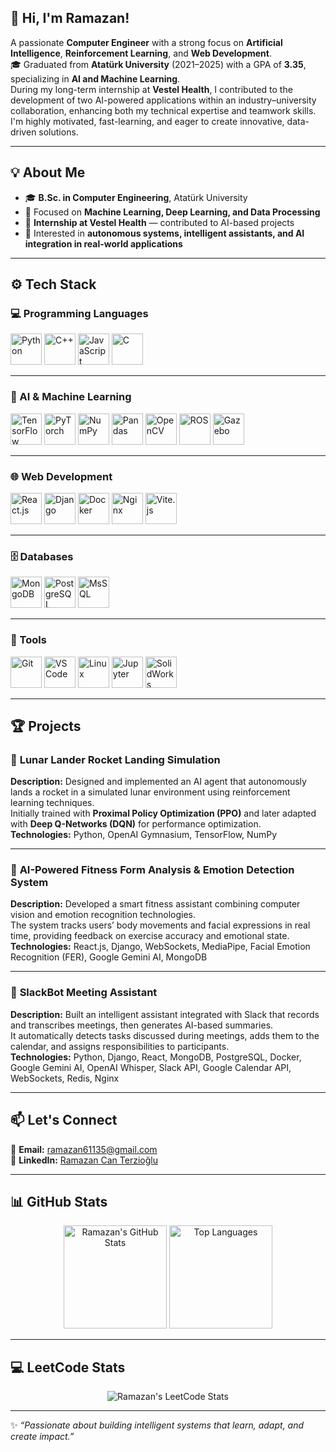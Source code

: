 ## 👋 Hi, I'm Ramazan!
A passionate **Computer Engineer** with a strong focus on **Artificial Intelligence**, **Reinforcement Learning**, and **Web Development**.  
🎓 Graduated from **Atatürk University** (2021–2025) with a GPA of **3.35**, specializing in **AI and Machine Learning**.  
During my long-term internship at **Vestel Health**, I contributed to the development of two AI-powered applications within an industry–university collaboration, enhancing both my technical expertise and teamwork skills.  
I'm highly motivated, fast-learning, and eager to create innovative, data-driven solutions.

---

## 💡 About Me
- 🎓 **B.Sc. in Computer Engineering**, Atatürk University  
- 🤖 Focused on **Machine Learning, Deep Learning, and Data Processing**  
- 💼 **Internship at Vestel Health** — contributed to AI-based projects  
- 🚀 Interested in **autonomous systems, intelligent assistants, and AI integration in real-world applications**

---

## ⚙️ Tech Stack  

### 💻 Programming Languages  
<p align="left">  
  <img src="https://cdn.jsdelivr.net/gh/devicons/devicon/icons/python/python-original.svg" alt="Python" width="50" height="50"/>  
  <img src="https://cdn.jsdelivr.net/gh/devicons/devicon/icons/cplusplus/cplusplus-original.svg" alt="C++" width="50" height="50"/>  
  <img src="https://cdn.jsdelivr.net/gh/devicons/devicon/icons/javascript/javascript-original.svg" alt="JavaScript" width="50" height="50"/>  
  <img src="https://cdn.jsdelivr.net/gh/devicons/devicon/icons/c/c-original.svg" alt="C" width="50" height="50"/>  
</p>  

---

### 🧠 AI & Machine Learning  
<p align="left">  
  <img src="https://cdn.jsdelivr.net/gh/devicons/devicon/icons/tensorflow/tensorflow-original.svg" alt="TensorFlow" width="50" height="50"/>  
  <img src="https://cdn.jsdelivr.net/gh/devicons/devicon/icons/pytorch/pytorch-original.svg" alt="PyTorch" width="50" height="50"/>  
  <img src="https://cdn.jsdelivr.net/gh/devicons/devicon/icons/numpy/numpy-original.svg" alt="NumPy" width="50" height="50"/>  
  <img src="https://cdn.jsdelivr.net/gh/devicons/devicon/icons/pandas/pandas-original.svg" alt="Pandas" width="50" height="50"/>  
  <img src="https://cdn.jsdelivr.net/gh/devicons/devicon/icons/opencv/opencv-original.svg" alt="OpenCV" width="50" height="50"/>  
  <img src="https://upload.wikimedia.org/wikipedia/commons/b/bb/Ros_logo.svg" alt="ROS" width="50" height="50"/>  
  <img src="https://upload.wikimedia.org/wikipedia/commons/0/08/Gazebo_logo.svg" alt="Gazebo" width="50" height="50"/>  
</p>  

---

### 🌐 Web Development  
<p align="left">  
  <img src="https://cdn.jsdelivr.net/gh/devicons/devicon/icons/react/react-original.svg" alt="React.js" width="50" height="50"/>  
  <img src="https://cdn.jsdelivr.net/gh/devicons/devicon/icons/django/django-plain.svg" alt="Django" width="50" height="50"/>  
  <img src="https://cdn.jsdelivr.net/gh/devicons/devicon/icons/docker/docker-original.svg" alt="Docker" width="50" height="50"/>  
  <img src="https://cdn.jsdelivr.net/gh/devicons/devicon/icons/nginx/nginx-original.svg" alt="Nginx" width="50" height="50"/>  
  <img src="https://cdn.jsdelivr.net/gh/devicons/devicon/icons/vite/vite-original.svg" alt="Vite.js" width="50" height="50"/>  
</p>  

---

### 🗄️ Databases  
<p align="left">  
  <img src="https://cdn.jsdelivr.net/gh/devicons/devicon/icons/mongodb/mongodb-original.svg" alt="MongoDB" width="50" height="50"/>  
  <img src="https://cdn.jsdelivr.net/gh/devicons/devicon/icons/postgresql/postgresql-original.svg" alt="PostgreSQL" width="50" height="50"/>  
  <img src="https://cdn.jsdelivr.net/gh/devicons/devicon/icons/microsoftsqlserver/microsoftsqlserver-plain.svg" alt="MsSQL" width="50" height="50"/>  
</p>  

---

### 🧰 Tools  
<p align="left">  
  <img src="https://cdn.jsdelivr.net/gh/devicons/devicon/icons/git/git-original.svg" alt="Git" width="50" height="50"/>  
  <img src="https://cdn.jsdelivr.net/gh/devicons/devicon/icons/vscode/vscode-original.svg" alt="VS Code" width="50" height="50"/>  
  <img src="https://cdn.jsdelivr.net/gh/devicons/devicon/icons/linux/linux-original.svg" alt="Linux" width="50" height="50"/>  
  <img src="https://cdn.jsdelivr.net/gh/devicons/devicon/icons/jupyter/jupyter-original.svg" alt="Jupyter" width="50" height="50"/>  
  <img src="https://cdn.jsdelivr.net/gh/devicons/devicon/icons/solidworks/solidworks-original.svg" alt="SolidWorks" width="50" height="50"/>  
</p>

---

## 🏆 Projects

### 🚀 **Lunar Lander Rocket Landing Simulation**  
**Description:** Designed and implemented an AI agent that autonomously lands a rocket in a simulated lunar environment using reinforcement learning techniques.  
Initially trained with **Proximal Policy Optimization (PPO)** and later adapted with **Deep Q-Networks (DQN)** for performance optimization.  
**Technologies:** Python, OpenAI Gymnasium, TensorFlow, NumPy  

---

### 🧠 **AI-Powered Fitness Form Analysis & Emotion Detection System**  
**Description:** Developed a smart fitness assistant combining computer vision and emotion recognition technologies.  
The system tracks users’ body movements and facial expressions in real time, providing feedback on exercise accuracy and emotional state.  
**Technologies:** React.js, Django, WebSockets, MediaPipe, Facial Emotion Recognition (FER), Google Gemini AI, MongoDB  

---

### 🤖 **SlackBot Meeting Assistant**  
**Description:** Built an intelligent assistant integrated with Slack that records and transcribes meetings, then generates AI-based summaries.  
It automatically detects tasks discussed during meetings, adds them to the calendar, and assigns responsibilities to participants.  
**Technologies:** Python, Django, React, MongoDB, PostgreSQL, Docker, Google Gemini AI, OpenAI Whisper, Slack API, Google Calendar API, WebSockets, Redis, Nginx  

---

## 📫 Let's Connect
📩 **Email:** [ramazan61135@gmail.com](mailto:ramazan61135@gmail.com)  
💼 **LinkedIn:** [Ramazan Can Terzioğlu](https://www.linkedin.com/in/ramazan-can-terzioğlu-935336298)  

---

## 📊 GitHub Stats

<p align="center">
  <img src="https://github-readme-stats.vercel.app/api?username=ramazancanterzioglu&show_icons=true&theme=radical" alt="Ramazan's GitHub Stats" height="165">
  <img src="https://github-readme-stats.vercel.app/api/top-langs/?username=ramazancanterzioglu&layout=compact&theme=radical" alt="Top Languages" height="165">
</p>

---

## 💻 LeetCode Stats
<p align="center">
  <img src="https://leetcard.jacoblin.cool/ramazancanterzioglu?theme=dark&font=Nunito&ext=heatmap" alt="Ramazan's LeetCode Stats">
</p>

---

✨ *“Passionate about building intelligent systems that learn, adapt, and create impact.”*  
